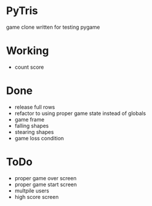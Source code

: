 # PyTris

game clone written for testing pygame

# Working
+ count score

# Done
+ release full rows
+ refactor to using proper game state instead of globals
+ game frame
+ falling shapes
+ stearing shapes
+ game loss condition

# ToDo
+ proper game over screen
+ proper game start screen
+ multpile users
+ high score screen


